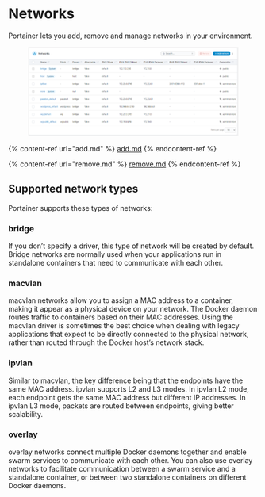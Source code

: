 # Networks

Portainer lets you add, remove and manage networks in your environment.

<figure><img src="../../../.gitbook/assets/2.20-networks-list.png" alt=""><figcaption></figcaption></figure>

{% content-ref url="add.md" %}
[add.md](add.md)
{% endcontent-ref %}

{% content-ref url="remove.md" %}
[remove.md](remove.md)
{% endcontent-ref %}

## Supported network types

Portainer supports these types of networks:

### bridge

If you don’t specify a driver, this type of network will be created by default. Bridge networks are normally used when your applications run in standalone containers that need to communicate with each other.

### macvlan

macvlan networks allow you to assign a MAC address to a container, making it appear as a physical device on your network. The Docker daemon routes traffic to containers based on their MAC addresses. Using the macvlan driver is sometimes the best choice when dealing with legacy applications that expect to be directly connected to the physical network, rather than routed through the Docker host’s network stack.

### ipvlan

Similar to macvlan, the key difference being that the endpoints have the same MAC address. ipvlan supports L2 and L3 modes. In ipvlan L2 mode, each endpoint gets the same MAC address but different IP addresses. In ipvlan L3 mode, packets are routed between endpoints, giving better scalability.

### overlay

overlay networks connect multiple Docker daemons together and enable swarm services to communicate with each other. You can also use overlay networks to facilitate communication between a swarm service and a standalone container, or between two standalone containers on different Docker daemons.
